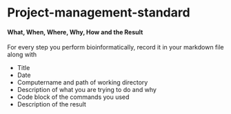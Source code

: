 # Project-management-standard

#### What, When, Where, Why, How and the Result

For every step you perform bioinformatically, record it in your markdown file along with

- Title
- Date
- Computername and path of working directory
- Description of what you are trying to do and why
- Code block of the commands you used
- Description of the result
